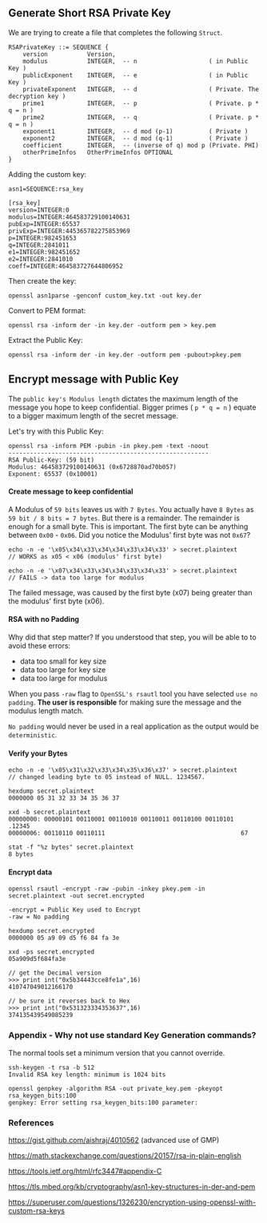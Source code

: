 

## Generate Short RSA Private Key
We are trying to create a file that completes the following `Struct`.
```
RSAPrivateKey ::= SEQUENCE {
    version           Version,
    modulus           INTEGER,  -- n                    ( in Public Key )
    publicExponent    INTEGER,  -- e                    ( in Public Key )
    privateExponent   INTEGER,  -- d                    ( Private. The decryption key )
    prime1            INTEGER,  -- p                    ( Private. p * q = n )
    prime2            INTEGER,  -- q                    ( Private. p * q = n )
    exponent1         INTEGER,  -- d mod (p-1)          ( Private )
    exponent2         INTEGER,  -- d mod (q-1)          ( Private )
    coefficient       INTEGER,  -- (inverse of q) mod p (Private. PHI)
    otherPrimeInfos   OtherPrimeInfos OPTIONAL
}
```
Adding the custom key:
```
asn1=SEQUENCE:rsa_key

[rsa_key]
version=INTEGER:0
modulus=INTEGER:464583729100140631
pubExp=INTEGER:65537
privExp=INTEGER:445365782275853969
p=INTEGER:982451653
q=INTEGER:2841011
e1=INTEGER:982451652
e2=INTEGER:2841010
coeff=INTEGER:464583727644806952
```
Then create the key:
```
openssl asn1parse -genconf custom_key.txt -out key.der
```
Convert to PEM format:
```
openssl rsa -inform der -in key.der -outform pem > key.pem
```
Extract the Public Key:
```
openssl rsa -inform der -in key.der -outform pem -pubout>pkey.pem
```

## Encrypt message with Public Key
The `public key's Modulus length` dictates the maximum length of the message you hope to keep confidential.  Bigger primes ( `p * q = n` ) equate to a bigger maximum length of the secret message.

Let's try with this Public Key:
```
openssl rsa -inform PEM -pubin -in pkey.pem -text -noout
--------------------------------------------------------
RSA Public-Key: (59 bit)
Modulus: 464583729100140631 (0x6728870ad70b057)
Exponent: 65537 (0x10001)

```
#### Create message to keep confidential
A Modulus of `59 bits` leaves us with `7 Bytes`.  You actually have `8 Bytes` as `59 bit / 8 bits = 7 bytes`.  But there is a remainder.  The remainder is enough for a small byte.  This is important.  The first byte can be anything between `0x00` - `0x06`.  Did you notice the Modulus' first byte was not `0x67`?
```
echo -n -e '\x05\x34\x33\x34\x34\x33\x34\x33' > secret.plaintext
// WORKS as x05 < x06 (modulus' first byte)

echo -n -e '\x07\x34\x33\x34\x34\x33\x34\x33' > secret.plaintext
// FAILS -> data too large for modulus
```
The failed message, was caused by the first byte (x07) being greater than the modulus' first byte (x06).

#### RSA with no Padding
Why did that step matter? If you understood that step, you will be able to to avoid these errors:

- data too small for key size
- data too large for key size
- data too large for modulus

When you pass `-raw` flag to `OpenSSL's rsautl` tool you have selected `use no padding`.  **The user is responsible** for making sure the message and the modulus length match.

`No padding` would never be used in a real application as the output would be `deterministic`.

#### Verify your Bytes
```
echo -n -e '\x05\x31\x32\x33\x34\x35\x36\x37' > secret.plaintext
// changed leading byte to 05 instead of NULL. 1234567.

hexdump secret.plaintext
0000000 05 31 32 33 34 35 36 37

xxd -b secret.plaintext
00000000: 00000101 00110001 00110010 00110011 00110100 00110101  .12345
00000006: 00110110 00110111                                      67

stat -f "%z bytes" secret.plaintext
8 bytes
```
#### Encrypt data
```
openssl rsautl -encrypt -raw -pubin -inkey pkey.pem -in secret.plaintext -out secret.encrypted

-encrypt = Public Key used to Encrypt
-raw = No padding

hexdump secret.encrypted
0000000 05 a9 09 d5 f6 84 fa 3e

xxd -ps secret.encrypted
05a909d5f684fa3e

// get the Decimal version
>>> print int("0x5b34443cce8fe1a",16)
410747049012166170

// be sure it reverses back to Hex
>>> print int("0x531323334353637",16)
374135439549085239
```

### Appendix - Why not use standard Key Generation commands?
The normal tools set a minimum version that you cannot override.
```
ssh-keygen -t rsa -b 512
Invalid RSA key length: minimum is 1024 bits

openssl genpkey -algorithm RSA -out private_key.pem -pkeyopt rsa_keygen_bits:100
genpkey: Error setting rsa_keygen_bits:100 parameter:
```
### References

https://gist.github.com/aishraj/4010562  (advanced use of GMP)

https://math.stackexchange.com/questions/20157/rsa-in-plain-english

https://tools.ietf.org/html/rfc3447#appendix-C                   

https://tls.mbed.org/kb/cryptography/asn1-key-structures-in-der-and-pem

https://superuser.com/questions/1326230/encryption-using-openssl-with-custom-rsa-keys
